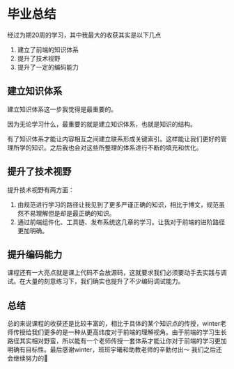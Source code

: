 # 毕业总结

经过为期20周的学习，其中我最大的收获其实是以下几点

1. 建立了前端的知识体系
2. 提升了技术视野
3. 提升了一定的编码能力

## 建立知识体系

建立知识体系这一步我觉得是最重要的。

因为无论学习什么，最重要的就是建立知识体系，也就是知识的结构。

有了知识体系才能让内容相互之间建立联系形成关键索引。这样能让我们更好的管理所学的知识。之后我也会对这些所整理的体系进行不断的填充和优化。

## 提升了技术视野

提升技术视野有两方面：

1. 由规范进行学习的路径让我见到了更多严谨正确的知识，相比于博文，规范虽然不易理解但是却是最正确的知识。
2. 通过前端组件化、工具链、发布系统这几章的学习。让我对于前端的进阶路径更加明确。

## 提升编码能力

课程还有一大亮点就是课上代码不会放源码，这就要求我们必须要动手去实践与调试。在大量的刻意练习下，我们确实也提升了不少编码调试能力。

## 总结

总的来说课程的收获还是比较丰富的，相比于具体的某个知识点的传授，winter老师传授给我们更多的是一种从更高纬度对于前端的理解视角。由于前端的学习生长路径其实相对野蛮，所以能有一个老师传授一套体系才能让你对于前端的学习更加明确有目标性。最后感谢winter，班班宇曦和助教老师的辛勤付出～ 我们之后还会继续努力的💪
